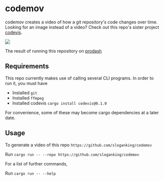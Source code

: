 # codemov
 
codemov creates a video of how a git repository's code changes over time. Looking for an image instead of a video? Check out this repo's sister project [codevis](https://github.com/sloganking/codevis).
 
![](./assets/prodash.gif)

The result of running this repository on [prodash](https://github.com/Byron/prodash)

## Requirements
This repo currently makes use of calling several CLI programs. In order to run it, you must have
- Installed `git`
- Installed `ffmpeg`
- Installed codevis `cargo install codevis@0.1.0`

For convenience, some of these may become cargo dependencies at a later date.

## Usage

To generate a video of this repo `https://github.com/sloganking/codemov`

Run `cargo run -- --repo https://github.com/sloganking/codemov`

For a list of further commands,

Run `cargo run -- --help`
